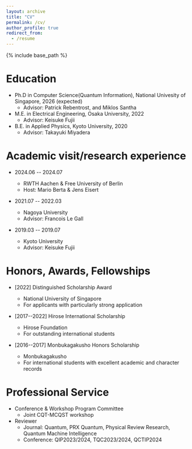 ```yaml
---
layout: archive
title: "CV"
permalink: /cv/
author_profile: true
redirect_from:
  - /resume
---
```


{% include base_path %}

Education
======
* Ph.D in Computer Science(Quantum Information), National Univesity of Singapore, 2026 (expected)
  * Advisor: Patrick Rebentrost, and Miklos Santha
* M.E. in Electrical Engineering, Osaka University, 2022
  * Advisor: Keisuke Fujii
* B.E. in Applied Physics, Kyoto University, 2020
  * Advisor: Takayuki Miyadera

Academic visit/research experience
======
* 2024.06 -- 2024.07
  * RWTH Aachen & Free University of Berlin
  * Host: Mario Berta & Jens Eisert
  
* 2021.07 -- 2022.03
  * Nagoya University
  * Advisor: Francois Le Gall

* 2019.03 -- 2019.07
  * Kyoto University
  * Advisor: Keisuke Fujii 
  

Honors, Awards, Fellowships
======
* [2022] Distinguished Scholarship Award
  * National University of Singapore
  * For applicants with particularly strong application

* [2017--2022] Hirose International Scholarship
  * Hirose Foundation
  * For outstanding international students

* [2016--2017] Monbukagakusho Honors Scholarship
  * Monbukagakusho
  * For international students with excellent academic and character records


Professional Service
======
* Conference & Workshop Program Committee
  * Joint CQT-MCQST workshop
* Reviewer
  * Journal: Quantum, PRX Quantum, Physical Review Research, Quantum Machine Intelligence
  * Conference: QIP2023/2024, TQC2023/2024, QCTIP2024
